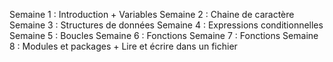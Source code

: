 Semaine 1 : Introduction + Variables
Semaine 2 : Chaine de caractère
Semaine 3 : Structures de données
Semaine 4 : Expressions conditionnelles
Semaine 5 : Boucles
Semaine 6 : Fonctions
Semaine 7 : Fonctions
Semaine 8 : Modules et packages + Lire et écrire dans un fichier
